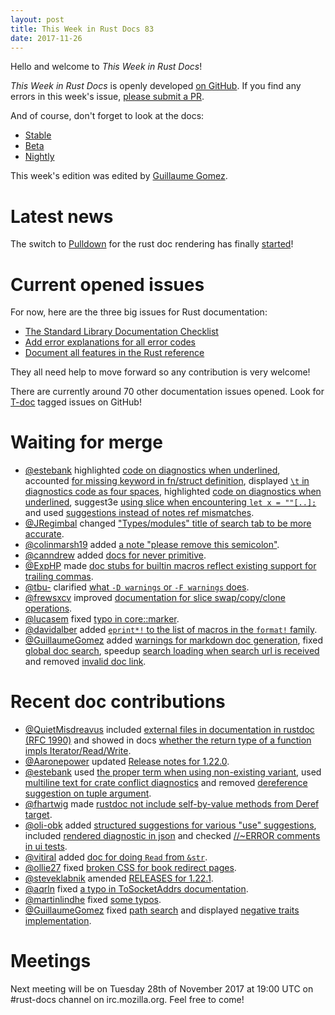 ```yaml
---
layout: post
title: This Week in Rust Docs 83
date: 2017-11-26
---
```


Hello and welcome to *This Week in Rust Docs*!

*This Week in Rust Docs* is openly developed [on GitHub](https://github.com/GuillaumeGomez/this-week-in-rust-docs).
If you find any errors in this week's issue, [please submit a PR](https://github.com/GuillaumeGomez/this-week-in-rust-docs/pulls).

And of course, don't forget to look at the docs:

* [Stable](https://doc.rust-lang.org/)
* [Beta](https://doc.rust-lang.org/beta/)
* [Nightly](https://doc.rust-lang.org/nightly/)

This week's edition was edited by [Guillaume Gomez](https://github.com/GuillaumeGomez).

# Latest news

The switch to [Pulldown](https://github.com/google/pulldown-cmark) for the rust doc rendering has finally [started](https://github.com/rust-lang/rust/pull/41991)!

# Current opened issues

For now, here are the three big issues for Rust documentation:

* [The Standard Library Documentation Checklist](https://github.com/rust-lang/rust/issues/29329)
* [Add error explanations for all error codes](https://github.com/rust-lang/rust/issues/32777)
* [Document all features in the Rust reference](https://github.com/rust-lang-nursery/reference/issues/9)

They all need help to move forward so any contribution is very welcome!

There are currently around 70 other documentation issues opened. Look for [T-doc](https://github.com/rust-lang/rust/labels/T-doc) tagged issues on GitHub!

# Waiting for merge

* [@estebank](https://github.com/estebank) highlighted [code on diagnostics when underlined](https://github.com/rust-lang/rust/pull/45776), accounted [for missing keyword in fn/struct definition](https://github.com/rust-lang/rust/pull/45997), displayed [`\t` in diagnostics code as four spaces](https://github.com/rust-lang/rust/pull/45953), highlighted [code on diagnostics when underlined](https://github.com/rust-lang/rust/pull/45752), suggest3e [using slice when encountering `let x = ""[..];`](https://github.com/rust-lang/rust/pull/46249) and used [suggestions instead of notes ref mismatches](https://github.com/rust-lang/rust/pull/46256).
* [@JRegimbal](https://github.com/JRegimbal) changed ["Types/modules" title of search tab to be more accurate](https://github.com/rust-lang/rust/pull/45898).
* [@colinmarsh19](https://github.com/colinmarsh19) added [a note "please remove this semicolon"](https://github.com/rust-lang/rust/pull/46258).
* [@canndrew](https://github.com/canndrew) added [docs for never primitive](https://github.com/rust-lang/rust/pull/46232).
* [@ExpHP](https://github.com/ExpHP) made [doc stubs for builtin macros reflect existing support for trailing commas](https://github.com/rust-lang/rust/pull/46260).
* [@tbu-](https://github.com/tbu-) clarified [what `-D warnings` or `-F warnings` does](https://github.com/rust-lang/rust/pull/46136).
* [@frewsxcv](https://github.com/frewsxcv) improved [documentation for slice swap/copy/clone operations](https://github.com/rust-lang/rust/pull/46219).
* [@lucasem](https://github.com/lucasem) fixed [typo in core::marker](https://github.com/rust-lang/rust/pull/46234).
* [@davidalber](https://github.com/davidalber) added [`eprint*!` to the list of macros in the `format!` family](https://github.com/rust-lang/rust/pull/46201).
* [@GuillaumeGomez](https://github.com/GuillaumeGomez) added [warnings for markdown doc generation](https://github.com/rust-lang/rust/pull/46247), fixed [global doc search](https://github.com/rust-lang/rust/pull/46175), speedup [search loading when search url is received](https://github.com/rust-lang/rust/pull/46221) and removed [invalid doc link](https://github.com/rust-lang/rust/pull/46224).

# Recent doc contributions

* [@QuietMisdreavus](https://github.com/QuietMisdreavus) included [external files in documentation in rustdoc (RFC 1990)](https://github.com/rust-lang/rust/pull/44781) and showed in docs [whether the return type of a function impls Iterator/Read/Write](https://github.com/rust-lang/rust/pull/45039).
* [@Aaronepower](https://github.com/Aaronepower) updated [Release notes for 1.22.0](https://github.com/rust-lang/rust/pull/45454).
* [@estebank](https://github.com/estebank) used [the proper term when using non-existing variant](https://github.com/rust-lang/rust/pull/46024), used [multiline text for crate conflict diagnostics](https://github.com/rust-lang/rust/pull/45946) and removed [dereference suggestion on tuple argument](https://github.com/rust-lang/rust/pull/45947).
* [@fhartwig](https://github.com/fhartwig) made [rustdoc not include self-by-value methods from Deref target](https://github.com/rust-lang/rust/pull/45645).
* [@oli-obk](https://github.com/oli-obk) added [structured suggestions for various "use" suggestions](https://github.com/rust-lang/rust/pull/46035), included [rendered diagnostic in json](https://github.com/rust-lang/rust/pull/46052) and checked [//~ERROR comments in ui tests](https://github.com/rust-lang/rust/pull/46116).
* [@vitiral](https://github.com/vitiral) added [doc for doing `Read` from `&str`](https://github.com/rust-lang/rust/pull/46088).
* [@ollie27](https://github.com/ollie27) fixed [broken CSS for book redirect pages](https://github.com/rust-lang/rust/pull/45998).
* [@steveklabnik](https://github.com/steveklabnik) amended [RELEASES for 1.22.1](https://github.com/rust-lang/rust/pull/46190).
* [@aqrln](https://github.com/aqrln) fixed [a typo in ToSocketAddrs documentation](https://github.com/rust-lang/rust/pull/46141).
* [@martinlindhe](https://github.com/martinlindhe) fixed [some typos](https://github.com/rust-lang/rust/pull/46157).
* [@GuillaumeGomez](https://github.com/GuillaumeGomez) fixed [path search](https://github.com/rust-lang/rust/pull/46081) and displayed [negative traits implementation](https://github.com/rust-lang/rust/pull/46134).

# Meetings

Next meeting will be on Tuesday 28th of November 2017 at 19:00 UTC on #rust-docs channel on irc.mozilla.org. Feel free to come!

